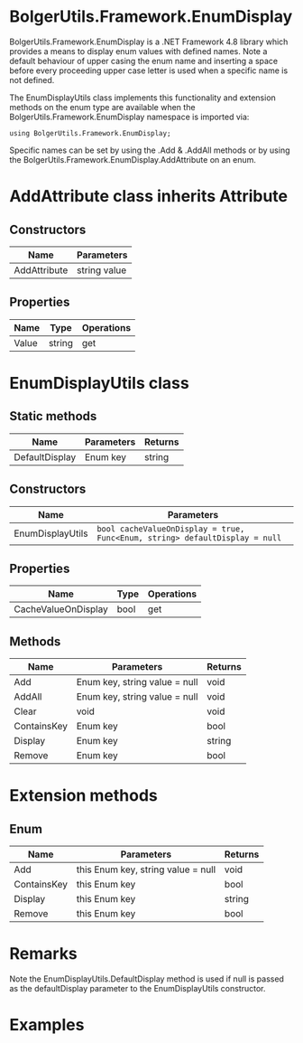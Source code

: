 # BolgerUtils.Framework.EnumDisplay

BolgerUtils.Framework.EnumDisplay is a .NET Framework 4.8 library which provides a means to display enum values with defined names. Note a default behaviour of upper casing the enum name and inserting a space before every proceeding upper case letter is used when a specific name is not defined.

The EnumDisplayUtils class implements this functionality and extension methods on the enum type are available when the BolgerUtils.Framework.EnumDisplay namespace is imported via:

`using BolgerUtils.Framework.EnumDisplay;`

Specific names can be set by using the .Add & .AddAll methods or by using the BolgerUtils.Framework.EnumDisplay.AddAttribute on an enum.

# AddAttribute class inherits Attribute

## Constructors

Name | Parameters
--- | ---
AddAttribute | string value

## Properties

Name | Type | Operations
--- | --- | ---
Value | string | get

# EnumDisplayUtils class

## Static methods

Name | Parameters | Returns
--- | --- | ---
DefaultDisplay | Enum key | string

## Constructors

Name | Parameters
--- | ---
EnumDisplayUtils | `bool cacheValueOnDisplay = true, Func<Enum, string> defaultDisplay = null`

## Properties

Name | Type | Operations
--- | --- | ---
CacheValueOnDisplay | bool | get

## Methods

Name | Parameters | Returns
--- | --- | ---
Add | Enum key, string value = null | void
AddAll | Enum key, string value = null | void
Clear | void | void
ContainsKey | Enum key | bool
Display | Enum key | string
Remove | Enum key | bool

# Extension methods

## Enum

Name | Parameters | Returns
--- | --- | ---
Add | this Enum key, string value = null | void
ContainsKey | this Enum key | bool
Display | this Enum key | string
Remove | this Enum key | bool

# Remarks

Note the EnumDisplayUtils.DefaultDisplay method is used if null is passed as the defaultDisplay parameter to the EnumDisplayUtils constructor.

# Examples
